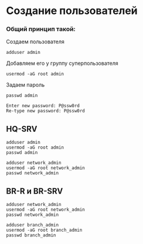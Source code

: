 # Создание пользователей

### Общий принцип такой:

Создаем пользователя

```
adduser admin
```

Добавляем его у группу суперпользователя

```
usermod -aG root admin
```

Задаем пароль

```
passwd admin

Enter new password: P@ssw0rd
Re-type new password: P@ssw0rd
```

## HQ-SRV

```
adduser admin
usermod -aG root admin
passwd admin
```

```
adduser network_admin
usermod -aG root network_admin
passwd network_admin
```

## BR-R и BR-SRV

```
adduser network_admin
usermod -aG root network_admin
passwd network_admin
```

```
adduser branch_admin
usermod -aG root branch_admin
passwd branch_admin
```